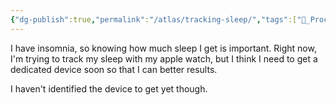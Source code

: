 ```yaml
---
{"dg-publish":true,"permalink":"/atlas/tracking-sleep/","tags":["🌱_Processing","biofeedback","🏆_health"],"updated":"2025-10-18T22:44:47.147-07:00"}
---
```


I have insomnia, so knowing how much sleep I get is important. Right now, I'm trying to track my sleep with my apple watch, but I think I need to get a dedicated device soon so that I can better results.

I haven't identified the device to get yet though.